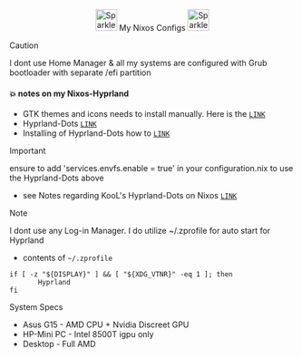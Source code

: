 
<div align="center">
<img src="https://github.com/JaKooLit/Telegram-Animated-Emojis/blob/main/Activity/Sparkles.webp" alt="Sparkles" width="38" height="38" /> My Nixos Configs <img src="https://github.com/JaKooLit/Telegram-Animated-Emojis/blob/main/Activity/Sparkles.webp" alt="Sparkles" width="38" height="38" />
</div>


> [!CAUTION]
> I dont use Home Manager & all my systems are configured with Grub bootloader with separate /efi partition


#### 💥 notes on my Nixos-Hyprland
- GTK themes and icons needs to install manually. Here is the [`LINK`](https://github.com/JaKooLit/GTK-themes-icons)
- Hyprland-Dots [`LINK`](https://github.com/JaKooLit/Hyprland-Dots)
- Installing of Hyprland-Dots how to [`LINK`](https://github.com/JaKooLit/Hyprland-Dots?tab=readme-ov-file#-copying--installation--update-instructions-)


> [!IMPORTANT]
> ensure to add 'services.envfs.enable = true' in your configuration.nix to use the Hyprland-Dots above 

- see Notes regarding KooL's Hyprland-Dots on Nixos [`LINK`](https://github.com/JaKooLit/Hyprland-Dots/wiki/Other_Distros#-will-this-work-on-nixos)

> [!NOTE]
> I dont use any Log-in Manager. I do utilize ~/.zprofile for auto start for Hyprland

- contents of `~/.zprofile`

```
if [ -z "${DISPLAY}" ] && [ "${XDG_VTNR}" -eq 1 ]; then
       Hyprland 
fi
```


System Specs
- Asus G15 - AMD CPU + Nvidia Discreet GPU
- HP-Mini PC - Intel 8500T igpu only
- Desktop - Full AMD
